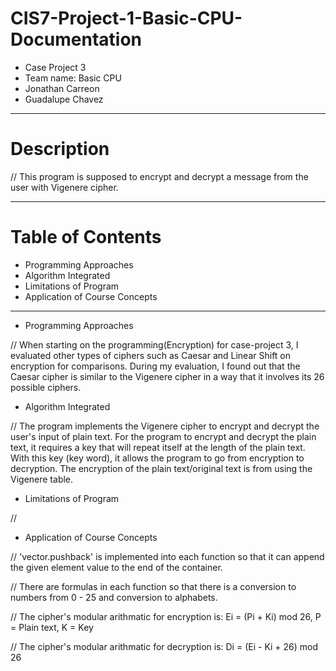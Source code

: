 # CIS7-Project-1-Basic-CPU-Documentation
- Case Project 3
- Team name: Basic CPU
- Jonathan Carreon
- Guadalupe Chavez

**************************************
# Description
// This program is supposed to encrypt and decrypt a message from the user with Vigenere cipher.

**************************************
# Table of Contents
- Programming Approaches
- Algorithm Integrated
- Limitations of Program
- Application of Course Concepts

**************************************

- Programming Approaches

// When starting on the programming(Encryption) for case-project 3, I evaluated other types of
   ciphers such as Caesar and Linear Shift on encryption for comparisons. During my evaluation,
   I found out that the Caesar cipher is similar to the Vigenere cipher in a way that it involves
   its 26 possible ciphers.

- Algorithm Integrated

// The program implements the Vigenere cipher to encrypt and decrypt the user's input of plain text.
   For the program to encrypt and decrypt the plain text, it requires a key that will repeat itself
   at the length of the plain text. With this key (key word), it allows the program to go from
   encryption to decryption. The encryption of the plain text/original text is from using the Vigenere 
   table.
   
 - Limitations of Program
 
// 

- Application of Course Concepts

// 'vector.pushback' is implemented into each function so that it can append the given element value to
   the end of the container.

// There are formulas in each function so that there is a conversion to numbers from 0 - 25 and conversion
   to alphabets.
   
// The cipher's modular arithmatic for encryption is: Ei = (Pi + Ki) mod 26,  P = Plain text, K = Key

// The cipher's modular arithmatic for decryption is: Di = (Ei - Ki + 26) mod 26
